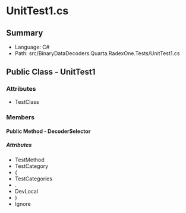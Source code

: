 ﻿# UnitTest1.cs

## Summary

* Language: C#
* Path: src/BinaryDataDecoders.Quarta.RadexOne.Tests/UnitTest1.cs

## Public Class - UnitTest1

### Attributes

 - TestClass

### Members

#### Public Method - DecoderSelector

##### Attributes

 - TestMethod
 - TestCategory
 - (
 - TestCategories
 - .
 - DevLocal
 - )
 - Ignore


